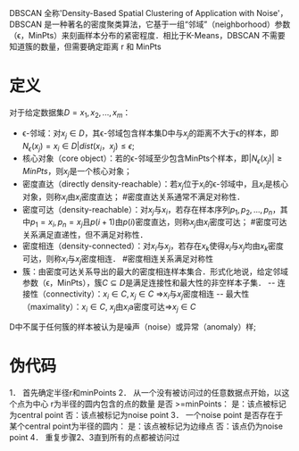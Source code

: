 DBSCAN 全称'Density-Based Spatial Clustering of Application with Noise'，DBSCAN 是一种著名的密度聚类算法，它基于一组“邻域”（neighborhood）参数（ϵ，MinPts）来刻画样本分布的紧密程度．相比于K-Means，DBSCAN 不需要知道簇的数量，但需要确定距离 r 和 MinPts 
# 定义
对于给定数据集$D={x_1,x_2,...,x_m}$：
- ϵ-邻域：对$x_j\in D$，其ϵ-邻域包含样本集D中与$x_j$的距离不大于ϵ的样本，即$N_ϵ(x_j)={x_i\in D|dist(x_i，x_j)\leq ϵ}$;
- 核心对象（core object）：若的ϵ-邻域至少包含MinPts个样本，即$|N_ϵ(x_j)|\geq MinPts$，则$x_j$是一个核心对象；
- 密度直达（directly density-reachable）：若$x_j$位于$x_i$的ϵ-邻域中，且$x_i$是核心对象，则称$x_j$由$x_i$密度直达；
#密度直达关系通常不满足对称性．
- 密度可达（density-reachable）：对$x_j$与$x_i$，若存在样本序列$p_1,p_2,...,p_n$，其中$p_1=x_i, p_n=x_j$且$p(i+1)$由$p(i)$密度直达，则称$x_j$由$x_i$密度可达；
#密度可达关系满足直递性，但不满足对称性．
- 密度相连（density-connected）：对$x_i$与$x_j$，若存在$x_k$使得$x_i$与$x_j$均由$x_k$密度可达，则称$x_i$与$x_j$密度相连．
#密度相连关系满足对称性
- 簇：由密度可达关系导出的最大的密度相连样本集合．形式化地说，给定邻域参数（ϵ，MinPts），簇$C\subseteq D$是满足连接性和最大性的非空样本子集．
-- 连接性（connectivity）：$x_i\in C,x_j\in C$ =>$x_i$与$x_j$密度相连
-- 最大性（maximality）：$x_i\in C$, $x_j$由$x_i$a密度可达=>$x_j\in C$

D中不属于任何簇的样本被认为是噪声（noise）或异常（anomaly）样;
# 伪代码
1． 首先确定半径r和minPoints
2． 从一个没有被访问过的任意数据点开始，以这个点为中心 r为半径的圆内包含的点的数量 是否 >=minPoints：
    是：该点被标记为central point
    否：该点被标记为noise point
3． 一个noise point 是否存在于某个central point为半径的圆内：
	是：该点被标记为边缘点
	否：该点仍为noise point
4． 重复步骤2、3直到所有的点都被访问过

